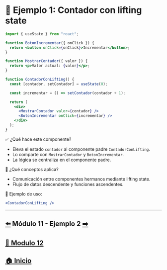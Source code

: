 # 🧪 Ejemplo 1: Contador con lifting state

```jsx
import { useState } from "react";

function BotonIncrementar({ onClick }) {
  return <button onClick={onClick}>Incrementar</button>;
}

function MostrarContador({ valor }) {
  return <p>Valor actual: {valor}</p>;
}

function ContadorConLifting() {
  const [contador, setContador] = useState(0);

  const incrementar = () => setContador(contador + 1);

  return (
    <div>
      <MostrarContador valor={contador} />
      <BotonIncrementar onClick={incrementar} />
    </div>
  );
}
```

✅ ¿Qué hace este componente?

* Eleva el estado `contador` al componente padre `ContadorConLifting`.
* Lo comparte con `MostrarContador` y `BotonIncrementar`.
* La lógica se centraliza en el componente padre.

🧠 ¿Qué conceptos aplica?

* Comunicación entre componentes hermanos mediante lifting state.
* Flujo de datos descendente y funciones ascendentes.

📌 Ejemplo de uso:

```jsx
<ContadorConLifting />
```
---

## [⬅️](../../Modulo_11:_Formularios_en_React/Modulo_11.md) Módulo 11 - Ejemplo 2 [➡️](../Ejemplos/Ejemplo_2.md) 
## [📄 Modulo 12](../Modulo_12.md)
## [🏠 Inicio](../../README.md)
